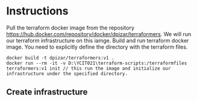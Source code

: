 # Instructions
Pull the terraform docker image from the repository https://hub.docker.com/repository/docker/dpizar/terraformers. We will run our terraform infrastructure on this iamge.
Build and run terraform docker image. You need to explicitly define the directory with the terraform files.
```
docker build -t dpizar/terraformers:v1 .
docker run --rm -it -v D:\YCIT021\terraform-scripts:/terraformfiles terraformers:v1 init // this run the image and initialize our infrastructure under the specified directory.
```

## Create infrastructure

